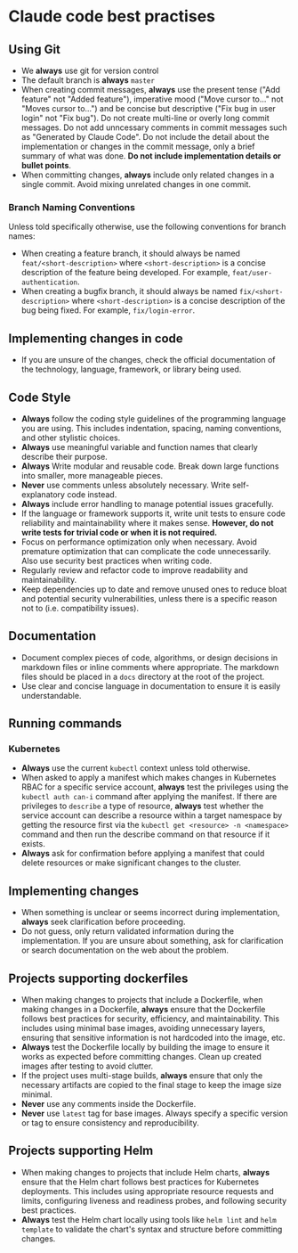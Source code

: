 # Claude code best practises

## Using Git

- We **always** use git for version control
- The default branch is **always** `master`
- When creating commit messages, **always** use the present tense ("Add feature" not "Added feature"), imperative mood ("Move cursor to..." not "Moves cursor to...") and be concise but descriptive ("Fix bug in user login" not "Fix bug"). Do not create multi-line or overly long commit messages. Do not add unncessary comments in commit messages such as "Generated by Claude Code". Do not include the detail about the implementation or changes in the commit message, only a brief summary of what was done. **Do not include implementation details or bullet points**.
- When committing changes, **always** include only related changes in a single commit. Avoid mixing unrelated changes in one commit.

### Branch Naming Conventions

Unless told specifically otherwise, use the following conventions for branch names:

- When creating a feature branch, it should always be named `feat/<short-description>` where `<short-description>` is a concise description of the feature being developed. For example, `feat/user-authentication`.
- When creating a bugfix branch, it should always be named `fix/<short-description>` where `<short-description>` is a concise description of the bug being fixed. For example, `fix/login-error`.

## Implementing changes in code

- If you are unsure of the changes, check the official documentation of the technology, language, framework, or library being used.

## Code Style

- **Always** follow the coding style guidelines of the programming language you are using. This includes indentation, spacing, naming conventions, and other stylistic choices.
- **Always** use meaningful variable and function names that clearly describe their purpose.
- **Always** Write modular and reusable code. Break down large functions into smaller, more manageable pieces.
- **Never** use comments unless absolutely necessary. Write self-explanatory code instead.
- **Always** include error handling to manage potential issues gracefully.
- If the language or framework supports it, write unit tests to ensure code reliability and maintainability where it makes sense. **However, do not write tests for trivial code or when it is not required.**
- Focus on performance optimization only when necessary. Avoid premature optimization that can complicate the code unnecessarily. Also use security best practices when writing code.
- Regularly review and refactor code to improve readability and maintainability.
- Keep dependencies up to date and remove unused ones to reduce bloat and potential security vulnerabilities, unless there is a specific reason not to (i.e. compatibility issues).

## Documentation

- Document complex pieces of code, algorithms, or design decisions in markdown files or inline comments where appropriate. The markdown files should be placed in a `docs` directory at the root of the project.
- Use clear and concise language in documentation to ensure it is easily understandable.

## Running commands

### Kubernetes

- **Always** use the current `kubectl` context unless told otherwise.
- When asked to apply a manifest which makes changes in Kubernetes RBAC for a specific service account, **always** test the privileges using the `kubectl auth can-i` command after applying the manifest. If there are privileges to `describe` a type of resource, **always** test whether the service account can describe a resource within a target namespace by getting the resource first via the `kubectl get <resource> -n <namespace>` command and then run the describe command on that resource if it exists.
- **Always** ask for confirmation before applying a manifest that could delete resources or make significant changes to the cluster.

## Implementing changes

- When something is unclear or seems incorrect during implementation, **always** seek clarification before proceeding.
- Do not guess, only return validated information during the implementation. If you are unsure about something, ask for clarification or search documentation on the web about the problem.

## Projects supporting dockerfiles

- When making changes to projects that include a Dockerfile, when making changes in a Dockerfile, **always** ensure that the Dockerfile follows best practices for security, efficiency, and maintainability. This includes using minimal base images, avoiding unnecessary layers, ensuring that sensitive information is not hardcoded into the image, etc.
- **Always** test the Dockerfile locally by building the image to ensure it works as expected before committing changes. Clean up created images after testing to avoid clutter.
- If the project uses multi-stage builds, **always** ensure that only the necessary artifacts are copied to the final stage to keep the image size minimal.
- **Never** use any comments inside the Dockerfile.
- **Never** use `latest` tag for base images. Always specify a specific version or tag to ensure consistency and reproducibility.

## Projects supporting Helm

- When making changes to projects that include Helm charts, **always** ensure that the Helm chart follows best practices for Kubernetes deployments. This includes using appropriate resource requests and limits, configuring liveness and readiness probes, and following security best practices.
- **Always** test the Helm chart locally using tools like `helm lint` and `helm template` to validate the chart's syntax and structure before committing changes.
